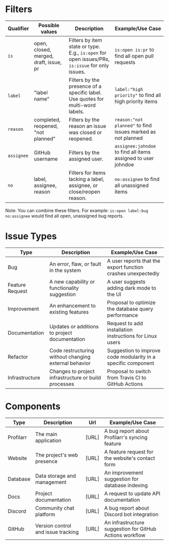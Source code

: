 # Filters

| Qualifier  | Possible values                        | Description                                                                                     | Example/Use Case |
| ---------- | -------------------------------------- | ----------------------------------------------------------------------------------------------- | ---------------- |
| `is`       | open, closed, merged, draft, issue, pr | Filters by item state or type. E.g., `is:open` for open issues/PRs, `is:issue` for only issues. | `is:open is:pr` to find all open pull requests |
| `label`    | "label name"                           | Filters by the presence of a specific label. Use quotes for multi-word labels.                  | `label:"high priority"` to find all high priority items |
| `reason`   | completed, reopened, "not planned"     | Filters by the reason an issue was closed or reopened.                                          | `reason:"not planned"` to find issues marked as not planned |
| `assignee` | GitHub username                        | Filters by the assigned user.                                                                   | `assignee:johndoe` to find all items assigned to user johndoe |
| `no`       | label, assignee, reason                | Filters for items lacking a label, assignee, or close/reopen reason.                            | `no:assignee` to find all unassigned items |

Note: You can combine these filters. For example: `is:open label:bug no:assignee` would find all open, unassigned bug reports.
# Issue Types
| Type            | Description | Example/Use Case |
| --------------- | ----------- | ---------------- |
| Bug             | An error, flaw, or fault in the system | A user reports that the export function crashes unexpectedly |
| Feature Request | A new capability or functionality suggestion | A user suggests adding dark mode to the UI |
| Improvement     | An enhancement to existing features | Proposal to optimize the database query performance |
| Documentation   | Updates or additions to project documentation | Request to add installation instructions for Linux users |
| Refactor        | Code restructuring without changing external behavior | Suggestion to improve code modularity in a specific component |
| Infrastructure  | Changes to project infrastructure or build processes | Proposal to switch from Travis CI to GitHub Actions |

# Components
| Type      | Description | Url | Example/Use Case |
| --------- | ----------- | --- | ---------------- |
| Profilarr | The main application | [URL] | A bug report about Profilarr's syncing feature |
| Website   | The project's web presence | [URL] | A feature request for the website's contact form |
| Database  | Data storage and management | [URL] | An improvement suggestion for database indexing |
| Docs      | Project documentation | [URL] | A request to update API documentation |
| Discord   | Community chat platform | [URL] | A bug report about Discord bot integration |
| GitHub    | Version control and issue tracking | [URL] | An infrastructure suggestion for GitHub Actions workflow |
